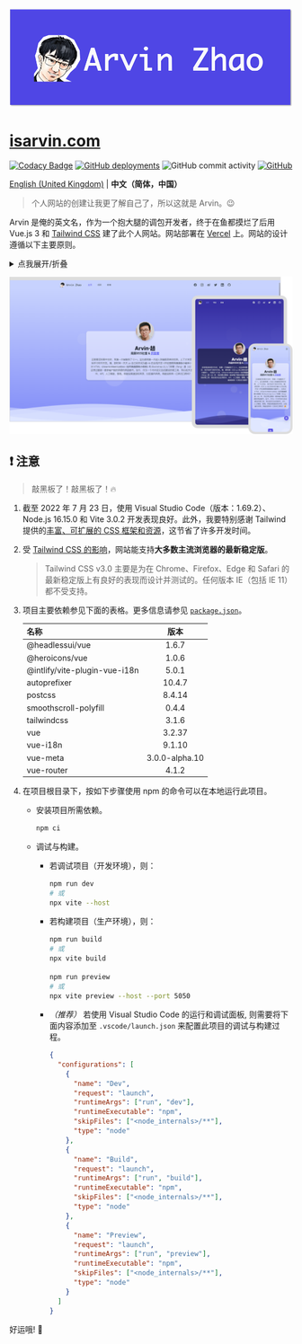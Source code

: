 ![banner.png](./img_README/banner.png)

# [isarvin.com](https://isarvin.com)

[![Codacy Badge](https://app.codacy.com/project/badge/Grade/810eda125dbf4b9d96b81e6c34ec26e6)](https://www.codacy.com/gh/ArvinZJC/isarvin/dashboard?utm_source=github.com&utm_medium=referral&utm_content=ArvinZJC/isarvin&utm_campaign=Badge_Grade)
[![GitHub deployments](https://img.shields.io/github/deployments/ArvinZJC/isarvin/production?label=Vercel&logo=vercel)](https://isarvin.com)
![GitHub commit activity](https://img.shields.io/github/commit-activity/m/ArvinZJC/isarvin)
[![GitHub](https://img.shields.io/github/license/ArvinZJC/isarvin)](./LICENCE)

[English (United Kingdom)](./README.md) | **中文（简体，中国）**

> 个人网站的创建让我更了解自己了，所以这就是 Arvin。😉

Arvin 是俺的英文名，作为一个抱大腿的调包开发者，终于在鱼都摸烂了后用 Vue.js 3 和 [Tailwind CSS](https://tailwindcss.com/) 建了此个人网站。网站部署在 [Vercel](https://vercel.com/home) 上。网站的设计遵循以下主要原则。

<details>
  <summary>点我展开/折叠</summary>

- 无障碍：支持减少动画。
- 支持深色模式。
- 国际化。支持的语言如下：
  - English (United Kingdom)
  - English (United States) ——无匹配语言时默认
  - 中文（简体，中国）
- 性能：防抖、节流，等等。
- 响应式布局。
- 统一设计语言。

</details>

![screenshot_zh-Hans-CN.png](./img_README/screenshot_zh-Hans-CN.png)

## ❗ 注意

> 敲黑板了！敲黑板了！🔥

1. 截至 2022 年 7 月 23 日，使用 Visual Studio Code（版本：1.69.2）、Node.js 16.15.0 和 Vite 3.0.2 开发表现良好。此外，我要特别感谢 Tailwind 提供的[丰富、可扩展的 CSS 框架和资源](https://tailwindcss.com/resources)，这节省了许多开发时间。
2. 受 [Tailwind CSS 的影响](https://tailwindcss.com/docs/browser-support)，网站能支持**大多数主流浏览器的最新稳定版**。

   > Tailwind CSS v3.0 主要是为在 Chrome、Firefox、Edge 和 Safari 的最新稳定版上有良好的表现而设计并测试的。任何版本 IE（包括 IE 11）都不受支持。

3. 项目主要依赖参见下面的表格。更多信息请参见 [`package.json`](./package.json)。

   | 名称                          |      版本      |
   | :---------------------------- | :------------: |
   | @headlessui/vue               |     1.6.7      |
   | @heroicons/vue                |     1.0.6      |
   | @intlify/vite-plugin-vue-i18n |     5.0.1      |
   | autoprefixer                  |     10.4.7     |
   | postcss                       |     8.4.14     |
   | smoothscroll-polyfill         |     0.4.4      |
   | tailwindcss                   |     3.1.6      |
   | vue                           |     3.2.37     |
   | vue-i18n                      |     9.1.10     |
   | vue-meta                      | 3.0.0-alpha.10 |
   | vue-router                    |     4.1.2      |

4. 在项目根目录下，按如下步骤使用 npm 的命令可以在本地运行此项目。

   - 安装项目所需依赖。

     ```sh
     npm ci
     ```

   - 调试与构建。

     - 若调试项目（开发环境），则：

       ```sh
       npm run dev
       # 或
       npx vite --host
       ```

     - 若构建项目（生产环境），则：

       ```sh
       npm run build
       # 或
       npx vite build

       npm run preview
       # 或
       npx vite preview --host --port 5050
       ```

     - _（推荐）_ 若使用 Visual Studio Code 的运行和调试面板, 则需要将下面内容添加至 `.vscode/launch.json` 来配置此项目的调试与构建过程。

       ```JSON
       {
         "configurations": [
           {
             "name": "Dev",
             "request": "launch",
             "runtimeArgs": ["run", "dev"],
             "runtimeExecutable": "npm",
             "skipFiles": ["<node_internals>/**"],
             "type": "node"
           },
           {
             "name": "Build",
             "request": "launch",
             "runtimeArgs": ["run", "build"],
             "runtimeExecutable": "npm",
             "skipFiles": ["<node_internals>/**"],
             "type": "node"
           },
           {
             "name": "Preview",
             "request": "launch",
             "runtimeArgs": ["run", "preview"],
             "runtimeExecutable": "npm",
             "skipFiles": ["<node_internals>/**"],
             "type": "node"
           }
         ]
       }
       ```

好运哦! 💖
